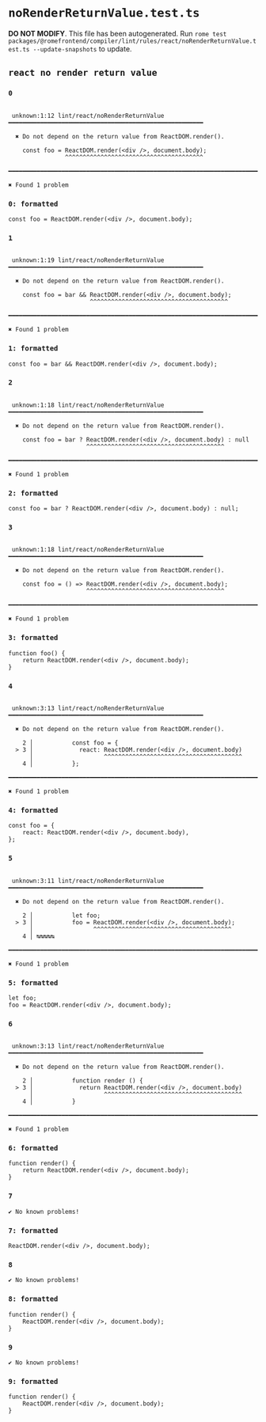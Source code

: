 # `noRenderReturnValue.test.ts`

**DO NOT MODIFY**. This file has been autogenerated. Run `rome test packages/@romefrontend/compiler/lint/rules/react/noRenderReturnValue.test.ts --update-snapshots` to update.

## `react no render return value`

### `0`

```

 unknown:1:12 lint/react/noRenderReturnValue ━━━━━━━━━━━━━━━━━━━━━━━━━━━━━━━━━━━━━━━━━━━━━━━━━━━━━━━

  ✖ Do not depend on the return value from ReactDOM.render().

    const foo = ReactDOM.render(<div />, document.body);
                ^^^^^^^^^^^^^^^^^^^^^^^^^^^^^^^^^^^^^^^

━━━━━━━━━━━━━━━━━━━━━━━━━━━━━━━━━━━━━━━━━━━━━━━━━━━━━━━━━━━━━━━━━━━━━━━━━━━━━━━━━━━━━━━━━━━━━━━━━━━━

✖ Found 1 problem

```

### `0: formatted`

```
const foo = ReactDOM.render(<div />, document.body);

```

### `1`

```

 unknown:1:19 lint/react/noRenderReturnValue ━━━━━━━━━━━━━━━━━━━━━━━━━━━━━━━━━━━━━━━━━━━━━━━━━━━━━━━

  ✖ Do not depend on the return value from ReactDOM.render().

    const foo = bar && ReactDOM.render(<div />, document.body);
                       ^^^^^^^^^^^^^^^^^^^^^^^^^^^^^^^^^^^^^^^

━━━━━━━━━━━━━━━━━━━━━━━━━━━━━━━━━━━━━━━━━━━━━━━━━━━━━━━━━━━━━━━━━━━━━━━━━━━━━━━━━━━━━━━━━━━━━━━━━━━━

✖ Found 1 problem

```

### `1: formatted`

```
const foo = bar && ReactDOM.render(<div />, document.body);

```

### `2`

```

 unknown:1:18 lint/react/noRenderReturnValue ━━━━━━━━━━━━━━━━━━━━━━━━━━━━━━━━━━━━━━━━━━━━━━━━━━━━━━━

  ✖ Do not depend on the return value from ReactDOM.render().

    const foo = bar ? ReactDOM.render(<div />, document.body) : null
                      ^^^^^^^^^^^^^^^^^^^^^^^^^^^^^^^^^^^^^^^

━━━━━━━━━━━━━━━━━━━━━━━━━━━━━━━━━━━━━━━━━━━━━━━━━━━━━━━━━━━━━━━━━━━━━━━━━━━━━━━━━━━━━━━━━━━━━━━━━━━━

✖ Found 1 problem

```

### `2: formatted`

```
const foo = bar ? ReactDOM.render(<div />, document.body) : null;

```

### `3`

```

 unknown:1:18 lint/react/noRenderReturnValue ━━━━━━━━━━━━━━━━━━━━━━━━━━━━━━━━━━━━━━━━━━━━━━━━━━━━━━━

  ✖ Do not depend on the return value from ReactDOM.render().

    const foo = () => ReactDOM.render(<div />, document.body);
                      ^^^^^^^^^^^^^^^^^^^^^^^^^^^^^^^^^^^^^^^

━━━━━━━━━━━━━━━━━━━━━━━━━━━━━━━━━━━━━━━━━━━━━━━━━━━━━━━━━━━━━━━━━━━━━━━━━━━━━━━━━━━━━━━━━━━━━━━━━━━━

✖ Found 1 problem

```

### `3: formatted`

```
function foo() {
	return ReactDOM.render(<div />, document.body);
}

```

### `4`

```

 unknown:3:13 lint/react/noRenderReturnValue ━━━━━━━━━━━━━━━━━━━━━━━━━━━━━━━━━━━━━━━━━━━━━━━━━━━━━━━

  ✖ Do not depend on the return value from ReactDOM.render().

    2 │           const foo = {
  > 3 │             react: ReactDOM.render(<div />, document.body)
      │                    ^^^^^^^^^^^^^^^^^^^^^^^^^^^^^^^^^^^^^^^
    4 │           };

━━━━━━━━━━━━━━━━━━━━━━━━━━━━━━━━━━━━━━━━━━━━━━━━━━━━━━━━━━━━━━━━━━━━━━━━━━━━━━━━━━━━━━━━━━━━━━━━━━━━

✖ Found 1 problem

```

### `4: formatted`

```
const foo = {
	react: ReactDOM.render(<div />, document.body),
};

```

### `5`

```

 unknown:3:11 lint/react/noRenderReturnValue ━━━━━━━━━━━━━━━━━━━━━━━━━━━━━━━━━━━━━━━━━━━━━━━━━━━━━━━

  ✖ Do not depend on the return value from ReactDOM.render().

    2 │           let foo;
  > 3 │           foo = ReactDOM.render(<div />, document.body);
      │                 ^^^^^^^^^^^^^^^^^^^^^^^^^^^^^^^^^^^^^^^
    4 │ ↹↹↹↹↹

━━━━━━━━━━━━━━━━━━━━━━━━━━━━━━━━━━━━━━━━━━━━━━━━━━━━━━━━━━━━━━━━━━━━━━━━━━━━━━━━━━━━━━━━━━━━━━━━━━━━

✖ Found 1 problem

```

### `5: formatted`

```
let foo;
foo = ReactDOM.render(<div />, document.body);

```

### `6`

```

 unknown:3:13 lint/react/noRenderReturnValue ━━━━━━━━━━━━━━━━━━━━━━━━━━━━━━━━━━━━━━━━━━━━━━━━━━━━━━━

  ✖ Do not depend on the return value from ReactDOM.render().

    2 │           function render () {
  > 3 │             return ReactDOM.render(<div />, document.body)
      │                    ^^^^^^^^^^^^^^^^^^^^^^^^^^^^^^^^^^^^^^^
    4 │           }

━━━━━━━━━━━━━━━━━━━━━━━━━━━━━━━━━━━━━━━━━━━━━━━━━━━━━━━━━━━━━━━━━━━━━━━━━━━━━━━━━━━━━━━━━━━━━━━━━━━━

✖ Found 1 problem

```

### `6: formatted`

```
function render() {
	return ReactDOM.render(<div />, document.body);
}

```

### `7`

```
✔ No known problems!

```

### `7: formatted`

```
ReactDOM.render(<div />, document.body);

```

### `8`

```
✔ No known problems!

```

### `8: formatted`

```
function render() {
	ReactDOM.render(<div />, document.body);
}

```

### `9`

```
✔ No known problems!

```

### `9: formatted`

```
function render() {
	ReactDOM.render(<div />, document.body);
}

```
